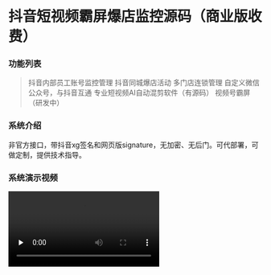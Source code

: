 # 抖音短视频霸屏爆店监控源码（商业版收费）

### 功能列表

> 抖音内部员工账号监控管理
> 抖音同城爆店活动
> 多门店连锁管理
> 自定义微信公众号，与抖音互通
> 专业短视频AI自动混剪软件（有源码）
> 视频号霸屏（研发中）

### 系统介绍

非官方接口，带抖音xg签名和网页版signature，无加密、无后门。可代部署，可做定制，提供技术指导。

### 系统演示视频

<video id="video" controls="" preload="none">
      <source id="mp4" src="https://tbm-auth.alicdn.com/83472a0fac6ce780/1635307701608/5fdcd919f80be8b3.mp4_332720748321_mp4_264_hd.taobao.aliyun.mp4?auth_key=1637563278-0-0-4c1047081e62c31067a2a3aa12300d07" type="video/mp4">
</video>

